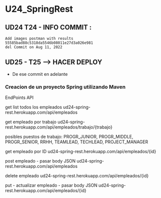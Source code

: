 # U24_SpringRest

## UD24 T24 - INFO COMMIT :
```
Add images postman with results
55585bad88c5318da5546b08011e27d3a026e981
del Commit on Aug 11, 2022
```

## UD25 - T25 --> HACER DEPLOY

- De ese commit en adelante

### Creacion de un proyecto Spring utilizando Maven

EndPoints API

get list todos los empleados
ud24-spring-rest.herokuapp.com/api/empleados

get empleado por trabajo
ud24-spring-rest.herokuapp.com/api/empleados/trabajo/{trabajo}

posibles puestos de trabajo: 
PROGR_JUNIOR, PROGR_MIDDLE, PROGR_SENIOR, RRHH, 
TEAMLEAD, TECHLEAD, PROJECT_MANAGER

get empleado por ID
ud24-spring-rest.herokuapp.com/api/empleados/{id}

post empleado - pasar body JSON
ud24-spring-rest.herokuapp.com/api/empleados

delete empleado
ud24-spring-rest.herokuapp.com/api/empleados/{id}

put - actualizar empleado - pasar body JSON
ud24-spring-rest.herokuapp.com/api/empleados/{id}
